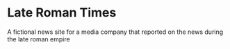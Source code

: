 # Late Roman Times

A fictional news site for a media company that reported on the news during the late roman empire
